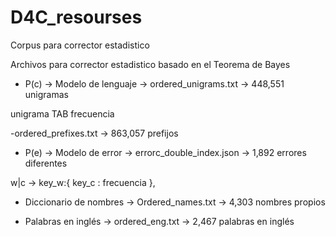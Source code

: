 # D4C_resourses
Corpus para corrector estadistico

Archivos para corrector estadistico basado en el Teorema de Bayes

- P(c) -> Modelo de lenguaje -> ordered_unigrams.txt -> 448,551 unigramas

unigrama TAB frecuencia

-ordered_prefixes.txt -> 863,057 prefijos

- P(e) -> Modelo de error -> errorc_double_index.json -> 1,892 errores diferentes

w|c ->
key_w:{
  key_c : frecuencia
},

- Diccionario de nombres -> Ordered_names.txt -> 4,303 nombres propios

- Palabras en inglés -> ordered_eng.txt -> 2,467 palabras en inglés
